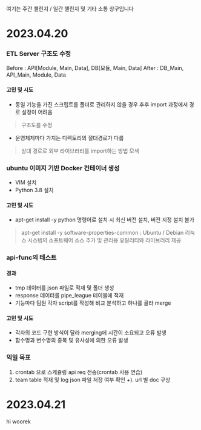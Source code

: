 ###
여기는 주간 챌린지 / 일간 챌린지 및 기타 소통 창구입니다
###

2023.04.20
==========

### ETL Server 구조도 수정
Before : API[Module, Main, Data], DB[모듈, Main, Data]
After : DB_Main, API_Main, Module, Data
#### 고민 및 시도
- 동일 기능을 가진 스크립트를 폴더로 관리하지 않을 경우 추후 import 과정에서 경로 설정이 어려움
> 구조도를 수정
- 운영체제마다 가지는 디렉토리의 절대경로가 다름
> 상대 경로로 외부 라이브러리를 import하는 방법 모색

### ubuntu 이미지 기반 Docker 컨테이너 생성
- VIM 설치
- Python 3.8 설치
#### 고민 및 시도
- apt-get install -y python 명령어로 설치 시 최신 버전 설치, 버전 지정 설치 불가
> apt-get install -y software-properties-common
: Ubuntu / Debian 리눅스 시스템의 소프트웨어 소스 추가 및 관리용 유틸리티와 라이브러리 제공

### api-func의 테스트
#### 경과
- tmp 데이터를 json 파일로 적재 및 폴더 생성
- response 데이터를 pipe_league 테이블에 적재
- 기능마다 팀원 각자 script를 작성해 비교 분석하고 하나를 골라 merge
#### 고민 및 시도
- 각자의 코드 구현 방식이 달라 merging에 시간이 소요되고 오류 발생
- 함수명과 변수명의 중복 및 유사성에 의한 오류 발생

### 익일 목표
1. crontab 으로 스케쥴링 api req 전송(crontab 사용 연습)
2. team table 적재 및 log json 파일 저장 여부 확인
+). url 별 doc 구상


2023.04.21
==========
hi woorek